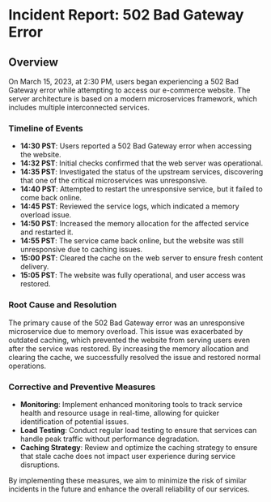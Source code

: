 # Incident Report: 502 Bad Gateway Error

## Overview

On March 15, 2023, at 2:30 PM, users began experiencing a 502 Bad Gateway error while attempting to access our e-commerce website. The server architecture is based on a modern microservices framework, which includes multiple interconnected services.

### Timeline of Events

- **14:30 PST**: Users reported a 502 Bad Gateway error when accessing the website.
- **14:32 PST**: Initial checks confirmed that the web server was operational.
- **14:35 PST**: Investigated the status of the upstream services, discovering that one of the critical microservices was unresponsive.
- **14:40 PST**: Attempted to restart the unresponsive service, but it failed to come back online.
- **14:45 PST**: Reviewed the service logs, which indicated a memory overload issue.
- **14:50 PST**: Increased the memory allocation for the affected service and restarted it.
- **14:55 PST**: The service came back online, but the website was still unresponsive due to caching issues.
- **15:00 PST**: Cleared the cache on the web server to ensure fresh content delivery.
- **15:05 PST**: The website was fully operational, and user access was restored.

### Root Cause and Resolution

The primary cause of the 502 Bad Gateway error was an unresponsive microservice due to memory overload. This issue was exacerbated by outdated caching, which prevented the website from serving users even after the service was restored. By increasing the memory allocation and clearing the cache, we successfully resolved the issue and restored normal operations.

### Corrective and Preventive Measures

- **Monitoring**: Implement enhanced monitoring tools to track service health and resource usage in real-time, allowing for quicker identification of potential issues.
- **Load Testing**: Conduct regular load testing to ensure that services can handle peak traffic without performance degradation.
- **Caching Strategy**: Review and optimize the caching strategy to ensure that stale cache does not impact user experience during service disruptions.

By implementing these measures, we aim to minimize the risk of similar incidents in the future and enhance the overall reliability of our services.
